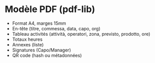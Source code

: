 # Modèle PDF (pdf-lib)
- Format A4, marges 15mm
- En-tête (titre, commessa, data, capo, org)
- Tableau activités (attività, operatori, zona, previsto, prodotto, ore)
- Totaux heures
- Annexes (liste)
- Signatures (Capo/Manager)
- QR code (hash ou métadonnées)
